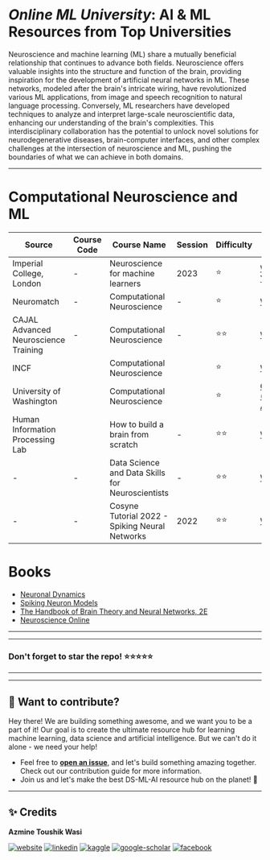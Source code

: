 # ***Online ML University***: **AI & ML Resources from Top Universities**
Neuroscience and machine learning (ML) share a mutually beneficial relationship that continues to advance both fields. Neuroscience offers valuable insights into the structure and function of the brain, providing inspiration for the development of artificial neural networks in ML. These networks, modeled after the brain's intricate wiring, have revolutionized various ML applications, from image and speech recognition to natural language processing. Conversely, ML researchers have developed techniques to analyze and interpret large-scale neuroscientific data, enhancing our understanding of the brain's complexities. This interdisciplinary collaboration has the potential to unlock novel solutions for neurodegenerative diseases, brain-computer interfaces, and other complex challenges at the intersection of neuroscience and ML, pushing the boundaries of what we can achieve in both domains.




---


# **Computational Neuroscience and ML**

| Source | Course Code | Course Name | Session | Difficulty | URL |
| --- | --- | --- | --- | --- | --- |
| Imperial College, London| - | Neuroscience for machine learners | 2023 | ⭐ | [Website](https://neuro4ml.github.io/) [Youtube](https://www.youtube.com/playlist?list=PL09WqqDbQWHErc8xOyWdKpNEk78Jjk0EL) |
| Neuromatch | - | Computational Neuroscience | -  | ⭐ | [Website](https://compneuro.neuromatch.io/tutorials/intro.html) |
| CAJAL Advanced Neuroscience Training | -| Computational Neuroscience | -  | ⭐⭐ | [Website](https://training.incf.org/course/cajal-course-computational-neuroscience) |
| INCF | | Computational Neuroscience | | ⭐ | [Website](https://training.incf.org/course/computational-neuroscience-basics) |
| University of Washington | | Computational Neuroscience | | ⭐ | [Coursera (Free Audit)](https://www.coursera.org/learn/computational-neuroscience?action=enroll) |
| Human Information Processing Lab |  | How to build a brain from scratch | -| ⭐⭐ | [Website](https://humaninformationprocessing.com/teaching/) |
| - | - | Data Science and Data Skills for Neuroscientists | -| ⭐⭐ | [Website](https://neuronline.sfn.org/scientific-research/data-science-and-data-skills-for-neuroscientists) |
| - | - | Cosyne Tutorial 2022 - Spiking Neural Networks | 2022 | ⭐⭐ | [Website](https://neural-reckoning.github.io/cosyne-tutorial-2022/) |

# Books
- [Neuronal Dynamics](https://neuronaldynamics.epfl.ch/)
- [Spiking Neuron Models](https://lcnwww.epfl.ch/gerstner/SPNM/SPNM.html)
- [The Handbook of Brain Theory and Neural Networks, 2E](https://doc.lagout.org/science/Artificial%20Intelligence/Neural%20networks/The%20Handbook%20Of%20Brain%20Theory%20And%20Neural%20Networks%202Nd%20Ed%20-%20Michael%20A%20Arbib.pdf)
- [Neuroscience Online](https://nba.uth.tmc.edu/neuroscience/m/index.htm)


---
---

### Don't forget to **star** the repo! ⭐⭐⭐⭐⭐

---
---

## 👋 **Want to contribute?**

Hey there! We are building something awesome, and we want you to be a part of it! Our goal is to create the ultimate resource hub for learning machine learning, data science and artificial intelligence. But we can't do it alone - we need your help!
- Feel free to [**open an issue**](https://github.com/azminewasi/awsome-ml-courses-from-topuniversities/issues/new?assignees=&labels=&projects=&template=new-resource-addition-request.md&title=), and let's build something amazing together. Check out our contribution guide for more information.
- Join us and let's make the best DS-ML-AI resource hub on the planet! 🚀

---

## ✨ **Credits**
**Azmine Toushik Wasi**

 [![website](https://img.shields.io/badge/-Website-blue?style=flat-square&logo=rss&color=1f1f15)](https://azminewasi.github.io) 
 [![linkedin](https://img.shields.io/badge/LinkedIn-%320beff?style=flat-square&logo=linkedin&color=1f1f18)](https://www.linkedin.com/in/azmine-toushik-wasi/) 
 [![kaggle](https://img.shields.io/badge/Kaggle-%2320beff?style=flat-square&logo=kaggle&color=1f1f1f)](https://www.kaggle.com/azminetoushikwasi) 
 [![google-scholar](https://img.shields.io/badge/Google%20Scholar-%2320beff?style=flat-square&logo=google-scholar&color=1f1f18)](https://scholar.google.com/citations?user=X3gRvogAAAAJ&hl=en) 
 [![facebook](https://img.shields.io/badge/Facebook-%2320beff?style=flat-square&logo=facebook&color=1f1f15)](https://www.facebook.com/cholche.gari.zatrabari/)
